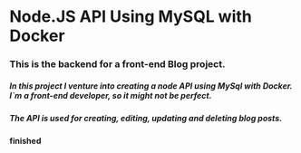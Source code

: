 # Node.JS API Using MySQL with Docker

### This is the backend for a front-end Blog project.

##### In this project I venture into creating a node API using MySql with Docker. I`m a front-end developer, so it might not be perfect.

##### The API is used for creating, editing, updating and deleting blog posts.

**finished**
